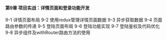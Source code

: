 #### 第9章 项目实战：详情页面和登录功能开发

9-1 详情页面布局
9-2 使用redux管理详情页面数据
9-3 异步获取数据
9-4 页面路由参数的传递
9-5 登陆页面布局
9-6 登陆功能实现
9-7 登陆鉴权及代码优化
9-8 异步组件及withRouter路由方法的使用

